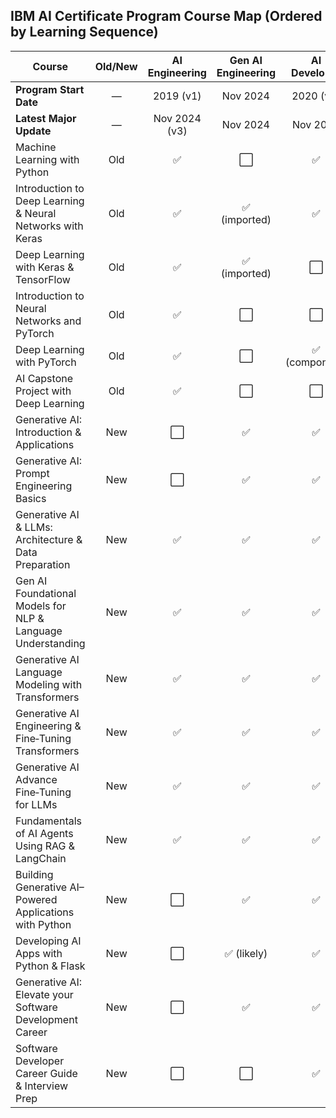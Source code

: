 ## IBM AI Certificate Program Course Map (Ordered by Learning Sequence)

| Course                                                                           | Old/New | AI Engineering | Gen AI Engineering | AI Developer |
|----------------------------------------------------------------------------------|:--------:|:--------------:|:------------------:|:-------------:|
| **Program Start Date**                                                           | —        | 2019 (v1)      | Nov 2024           | 2020 (v1)     |
| **Latest Major Update**                                                          | —        | Nov 2024 (v3)  | Nov 2024           | Nov 2024      |
| Machine Learning with Python                                                     | Old      | ✅             | ⬜                 | ✅           |
| Introduction to Deep Learning & Neural Networks with Keras                      | Old      | ✅             | ✅ (imported)      | ✅           |
| Deep Learning with Keras & TensorFlow                                           | Old      | ✅             | ✅ (imported)      | ⬜            |
| Introduction to Neural Networks and PyTorch                                     | Old      | ✅             | ⬜                 | ⬜            |
| Deep Learning with PyTorch                                                      | Old      | ✅             | ⬜                 | ✅ (component) |
| AI Capstone Project with Deep Learning                                          | Old      | ✅             | ⬜                 | ⬜            |
| Generative AI: Introduction & Applications                                      | New      | ⬜             | ✅                 | ✅           |
| Generative AI: Prompt Engineering Basics                                        | New      | ⬜             | ✅                 | ✅           |
| Generative AI & LLMs: Architecture & Data Preparation                          | New      | ✅             | ✅                 | ✅           |
| Gen AI Foundational Models for NLP & Language Understanding                     | New      | ✅             | ✅                 | ✅           |
| Generative AI Language Modeling with Transformers                               | New      | ✅             | ✅                 | ✅           |
| Generative AI Engineering & Fine‑Tuning Transformers                            | New      | ✅             | ✅                 | ✅           |
| Generative AI Advance Fine‑Tuning for LLMs                                      | New      | ✅             | ✅                 | ✅           |
| Fundamentals of AI Agents Using RAG & LangChain                                | New      | ✅             | ✅                 | ✅           |
| Building Generative AI–Powered Applications with Python                         | New      | ⬜             | ✅                 | ✅           |
| Developing AI Apps with Python & Flask                                         | New      | ⬜             | ✅ (likely)        | ✅           |
| Generative AI: Elevate your Software Development Career                         | New      | ⬜             | ✅                 | ✅           |
| Software Developer Career Guide & Interview Prep                                | New      | ⬜             | ⬜                 | ✅           |
